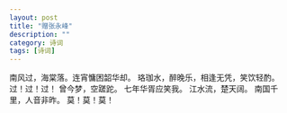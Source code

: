 ```yaml
---
layout: post
title: "赠张永峰"
description: ""
category: 诗词
tags: [诗词]
---
```


南风过，海棠落。连宵慵困韶华却。
珞珈水，醉晚乐，相逢无凭，笑饮轻酌。
过！过！过！
曾今梦，空蹉跎。
七年华胥应笑我。
江水流，楚天阔。
南国千里，人音非昨。
莫！莫！莫！
